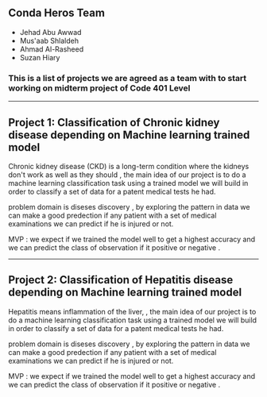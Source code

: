 ## Conda Heros Team

* Jehad Abu Awwad
* Mus'aab Shlaldeh
* Ahmad Al-Rasheed
* Suzan Hiary

### This is a list of projects we are agreed as a team with to start working on midterm project of Code 401 Level


-----------------------------------------------------------------------------------------------------------------------------

## Project 1: Classification of Chronic kidney disease depending on Machine learning trained model

Chronic kidney disease (CKD) is a long-term condition where the kidneys don't work as well as they should , the main idea of our project is to do a machine learning classification task using a trained model we will build in order to classify a set of data for a patent medical tests he had.

problem domain is diseses discovery , by exploring the pattern in data we can make a good predection if any patient with a set of medical examinations we can predict if he is injured or not.

MVP : we expect if we trained the model well to get a highest accuracy and we can predict the class of observation if it positive or negative .

-----------------------------------------------------------------------------------------------------------------------------

## Project 2: Classification of Hepatitis disease depending on Machine learning trained model

Hepatitis means inflammation of the liver, , the main idea of our project is to do a machine learning classification task using a trained model we will build in order to classify a set of data for a patent medical tests he had.

problem domain is diseses discovery , by exploring the pattern in data we can make a good predection if any patient with a set of medical examinations we can predict if he is injured or not.

MVP : we expect if we trained the model well to get a highest accuracy and we can predict the class of observation if it positive or negative .
